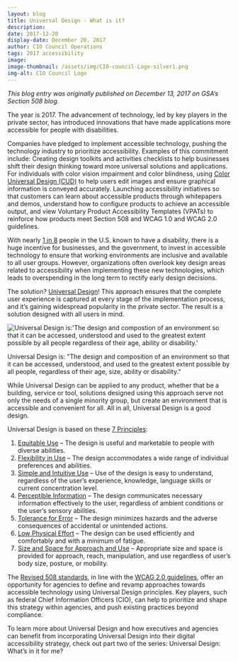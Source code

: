 ```yaml
---
layout: blog
title: Universal Design - What is it?
description:
date: 2017-12-20
display-date: December 20, 2017
author: CIO Council Operations
tags: 2017 accessibility
image:
image-thumbnail: /assets/img/CIO-council-Logo-silver1.png
img-alt: CIO Council Logo
---
```

_This blog entry was originally published on December 13, 2017 on GSA’s Section 508 blog._

The year is 2017. The advancement of technology, led by key players in the private sector, has introduced innovations that have made applications more accessible for people with disabilities.

Companies have pledged to implement accessible technology, pushing the technology industry to prioritize accessibility. Examples of this commitment include:
Creating design toolkits and activities checklists to help businesses shift their design thinking toward more universal solutions and applications.
For individuals with color vision impairment and color blindness, using [Color Universal Design (CUD)](https://webcube-general.s3.amazonaws.com/eizo/media/contentassets/2015/10/09/handbook.pdf) to help users edit images and ensure graphical information is conveyed accurately.
Launching accessibility initiatives so that customers can learn about accessible products through whitepapers and demos, understand how to configure products to achieve an accessible output, and view Voluntary Product Accessibility Templates (VPATs) to reinforce how products meet Section 508 and WCAG 1.0 and WCAG 2.0 guidelines.

With nearly [1 in 8](https://disabilitycompendium.org/sites/default/files/user-uploads/2016_AnnualReport.pdf) people in the U.S. known to have a disability, there is a huge incentive for businesses, and the government, to invest in accessible technology to ensure that working environments are inclusive and available to all user groups. However, organizations often overlook key design areas related to accessibility when implementing these new technologies, which leads to overspending in the long term to rectify early design decisions.

The solution? [Universal Design](http://universaldesign.ie/What-is-Universal-Design/)! This approach ensures that the complete user experience is captured at every stage of the implementation process, and it’s gaining widespread popularity in the private sector. The result is a solution designed with all users in mind.

![Universal Design is:'The design and compostion of an environment so that it can be accessed, understood and used to the greatest extent possible by all people regardless of their age, ability or disability.'](https://s3.amazonaws.com/sitesusa/wp-content/uploads/var/www/html/sites/www/app/wordpress/wp-content/blogs.dir/1151/files/2017/12/UniversalDesign_Updated.png)

Universal Design is: "The design and composition of an environment so that it can be accessed, understood, and used to the greatest extent possible by all people, regardless of their age, size, ability or disability."

While Universal Design can be applied to any product, whether that be a building, service or tool, solutions designed using this approach serve not only the needs of a single minority group, but create an environment that is accessible and convenient for all. All in all, Universal Design is a good design.

Universal Design is based on these [7 Principles](http://universaldesign.ie/What-is-Universal-Design/The-7-Principles/7-Principals-.pdf):

1. [Equitable Use](http://universaldesign.ie/what-is-universal-design/the-7-principles/the-7-principles.html#p1) – The design is useful and marketable to people with diverse abilities.
2. [Flexibility in Use](http://universaldesign.ie/what-is-universal-design/the-7-principles/the-7-principles.html#p2) – The design accommodates a wide range of individual preferences and abilities.
3. [Simple and Intuitive Use](http://universaldesign.ie/what-is-universal-design/the-7-principles/the-7-principles.html#p3) – Use of the design is easy to understand, regardless of the user’s experience, knowledge, language skills or current concentration level.
4. [Perceptible Information](http://universaldesign.ie/what-is-universal-design/the-7-principles/the-7-principles.html#p4) – The design communicates necessary information effectively to the user, regardless of ambient conditions or the user’s sensory abilities.
5. [Tolerance for Error](http://universaldesign.ie/what-is-universal-design/the-7-principles/the-7-principles.html#p5) – The design minimizes hazards and the adverse consequences of accidental or unintended actions.
6. [Low Physical Effort](http://universaldesign.ie/what-is-universal-design/the-7-principles/the-7-principles.html#p6) – The design can be used efficiently and comfortably and with a minimum of fatigue.
7. [Size and Space for Approach and Use](http://universaldesign.ie/what-is-universal-design/the-7-principles/the-7-principles.html#p7) – Appropriate size and space is provided for approach, reach, manipulation, and use regardless of user’s body size, posture, or mobility.

The [Revised 508 standards](https://section508.gov/content/about-update-section-508-standards-and-section-255-guidelines-information-and-communication), in line with the [WCAG 2.0 guidelines](https://www.w3.org/WAI/intro/wcag), offer an opportunity for agencies to define and revamp approaches towards accessible technology using Universal Design principles. Key players, such as federal Chief Information Officers (CIO), can help to prioritize and shape this strategy within agencies, and push existing practices beyond compliance.

To learn more about Universal Design and how executives and agencies can benefit from incorporating Universal Design into their digital accessibility strategy, check out part two of the series: Universal Design: What’s in it for me?
